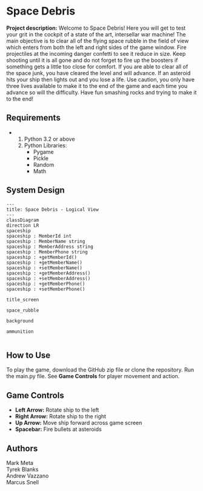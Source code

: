 # Space Debris

**Project description:**  Welcome to Space Debris! Here you will get to test your grit in the cockpit of a state of the art, intersellar war machine!  The main objective is to clear all of the flying space rubble in the field of view which enters from both the left and right sides of the game window. Fire projectiles at the incoming danger confetti to see it reduce in size. Keep shooting until it is all gone and do not forget to fire up the boosters if something gets a little too close for comfort.  If you are able to clear all of the space junk, you have cleared the level and will advance.  If an asteroid hits your ship then lights out and you lose a life.  Use caution, you only have three lives available to make it to the end of the game and each time you advance so will the difficulty.  Have fun smashing rocks and trying to make it to the end!

## Requirements

 - 1. Python 3.2 or above
   3. Python Libraries:
      - Pygame
      - Pickle
      - Random
      - Math
## System Design
```mermaid
---
title: Space Debris - Logical View
---
classDiagram
direction LR
spaceship
spaceship : MemberId int
spaceship : MemberName string
spaceship : MemberAddress string
spaceship : MemberPhone string
spaceship : +getMemberId()
spaceship : +getMemberName()
spaceship : +setMemberName()
spaceship : +getMemberAddress()
spaceship : +setMemberAddress()
spaceship : +getMemberPhone()
spaceship : +setMemberPhone()

title_screen

space_rubble

background

ammunition


```
     
## How to Use

To play the game, download the GitHub zip file or clone the repository.  Run the main.py file.  See **Game Controls** for player movement and action.

## Game Controls
- **Left Arrow:**  Rotate ship to the left
- **Right Arrow:** Rotate ship to the right
- **Up Arrow:** Move ship forward across game screen
- **Spacebar:** Fire bullets at asteroids

## Authors
Mark Meta\
Tyrek Blanks\
Andrew Vazzano\
Marcus Snell

